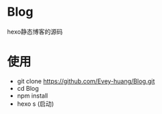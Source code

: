 # Blog
hexo静态博客的源码

# 使用
- git clone https://github.com/Evey-huang/Blog.git
- cd Blog
- npm install
- hexo s (启动)
